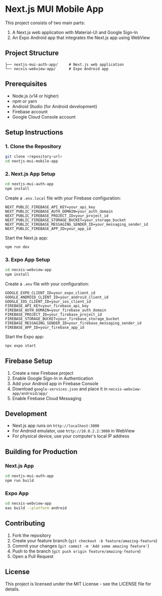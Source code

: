 # Next.js MUI Mobile App

This project consists of two main parts:
1. A Next.js web application with Material-UI and Google Sign-In
2. An Expo Android app that integrates the Next.js app using WebView

## Project Structure

```
├── nextjs-mui-auth-app/     # Next.js web application
└── necxis-webview-app/      # Expo Android app
```

## Prerequisites

- Node.js (v14 or higher)
- npm or yarn
- Android Studio (for Android development)
- Firebase account
- Google Cloud Console account

## Setup Instructions

### 1. Clone the Repository

```bash
git clone <repository-url>
cd nextjs-mui-mobile-app
```

### 2. Next.js App Setup

```bash
cd nextjs-mui-auth-app
npm install
```

Create a `.env.local` file with your Firebase configuration:
```
NEXT_PUBLIC_FIREBASE_API_KEY=your_api_key
NEXT_PUBLIC_FIREBASE_AUTH_DOMAIN=your_auth_domain
NEXT_PUBLIC_FIREBASE_PROJECT_ID=your_project_id
NEXT_PUBLIC_FIREBASE_STORAGE_BUCKET=your_storage_bucket
NEXT_PUBLIC_FIREBASE_MESSAGING_SENDER_ID=your_messaging_sender_id
NEXT_PUBLIC_FIREBASE_APP_ID=your_app_id
```

Start the Next.js app:
```bash
npm run dev
```

### 3. Expo App Setup

```bash
cd necxis-webview-app
npm install
```

Create a `.env` file with your configuration:
```
GOOGLE_EXPO_CLIENT_ID=your_expo_client_id
GOOGLE_ANDROID_CLIENT_ID=your_android_client_id
GOOGLE_IOS_CLIENT_ID=your_ios_client_id
FIREBASE_API_KEY=your_firebase_api_key
FIREBASE_AUTH_DOMAIN=your_firebase_auth_domain
FIREBASE_PROJECT_ID=your_firebase_project_id
FIREBASE_STORAGE_BUCKET=your_firebase_storage_bucket
FIREBASE_MESSAGING_SENDER_ID=your_firebase_messaging_sender_id
FIREBASE_APP_ID=your_firebase_app_id
```

Start the Expo app:
```bash
npx expo start
```

## Firebase Setup

1. Create a new Firebase project
2. Enable Google Sign-In in Authentication
3. Add your Android app in Firebase Console
4. Download `google-services.json` and place it in `necxis-webview-app/android/app/`
5. Enable Firebase Cloud Messaging

## Development

- Next.js app runs on `http://localhost:3000`
- For Android emulator, use `http://10.0.2.2:3000` in WebView
- For physical device, use your computer's local IP address

## Building for Production

### Next.js App
```bash
cd nextjs-mui-auth-app
npm run build
```

### Expo App
```bash
cd necxis-webview-app
eas build --platform android
```

## Contributing

1. Fork the repository
2. Create your feature branch (`git checkout -b feature/amazing-feature`)
3. Commit your changes (`git commit -m 'Add some amazing feature'`)
4. Push to the branch (`git push origin feature/amazing-feature`)
5. Open a Pull Request

## License

This project is licensed under the MIT License - see the LICENSE file for details.
